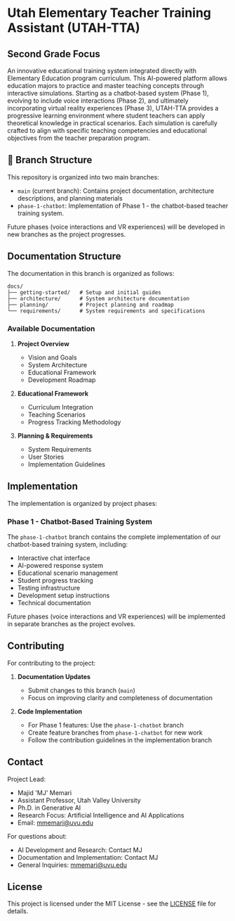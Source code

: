 # Utah Elementary Teacher Training Assistant (UTAH-TTA)
## Second Grade Focus

An innovative educational training system integrated directly with Elementary Education program curriculum. This AI-powered platform allows education majors to practice and master teaching concepts through interactive simulations. Starting as a chatbot-based system (Phase 1), evolving to include voice interactions (Phase 2), and ultimately incorporating virtual reality experiences (Phase 3), UTAH-TTA provides a progressive learning environment where student teachers can apply theoretical knowledge in practical scenarios. Each simulation is carefully crafted to align with specific teaching competencies and educational objectives from the teacher preparation program.

## 🌿 Branch Structure

This repository is organized into two main branches:

- `main` (current branch): Contains project documentation, architecture descriptions, and planning materials
- `phase-1-chatbot`: Implementation of Phase 1 - the chatbot-based teacher training system.

Future phases (voice interactions and VR experiences) will be developed in new branches as the project progresses.

## Documentation Structure

The documentation in this branch is organized as follows:

```
docs/
├── getting-started/   # Setup and initial guides
├── architecture/      # System architecture documentation
├── planning/          # Project planning and roadmap
└── requirements/      # System requirements and specifications
```

### Available Documentation

1. **Project Overview**
   - Vision and Goals
   - System Architecture
   - Educational Framework
   - Development Roadmap

2. **Educational Framework**
   - Curriculum Integration
   - Teaching Scenarios
   - Progress Tracking Methodology

3. **Planning & Requirements**
   - System Requirements
   - User Stories
   - Implementation Guidelines

## Implementation

The implementation is organized by project phases:

### Phase 1 - Chatbot-Based Training System
The `phase-1-chatbot` branch contains the complete implementation of our chatbot-based training system, including:

- Interactive chat interface
- AI-powered response system
- Educational scenario management
- Student progress tracking
- Testing infrastructure
- Development setup instructions
- Technical documentation

Future phases (voice interactions and VR experiences) will be implemented in separate branches as the project evolves.

## Contributing

For contributing to the project:

1. **Documentation Updates**
   - Submit changes to this branch (`main`)
   - Focus on improving clarity and completeness of documentation

2. **Code Implementation**
   - For Phase 1 features: Use the `phase-1-chatbot` branch
   - Create feature branches from `phase-1-chatbot` for new work
   - Follow the contribution guidelines in the implementation branch

## Contact

Project Lead:
- Majid 'MJ' Memari
- Assistant Professor, Utah Valley University
- Ph.D. in Generative AI
- Research Focus: Artificial Intelligence and AI Applications
- Email: mmemari@uvu.edu

For questions about:
- AI Development and Research: Contact MJ
- Documentation and Implementation: Contact MJ
- General Inquiries: mmemari@uvu.edu

## License

This project is licensed under the MIT License - see the [LICENSE](LICENSE) file for details.
 
